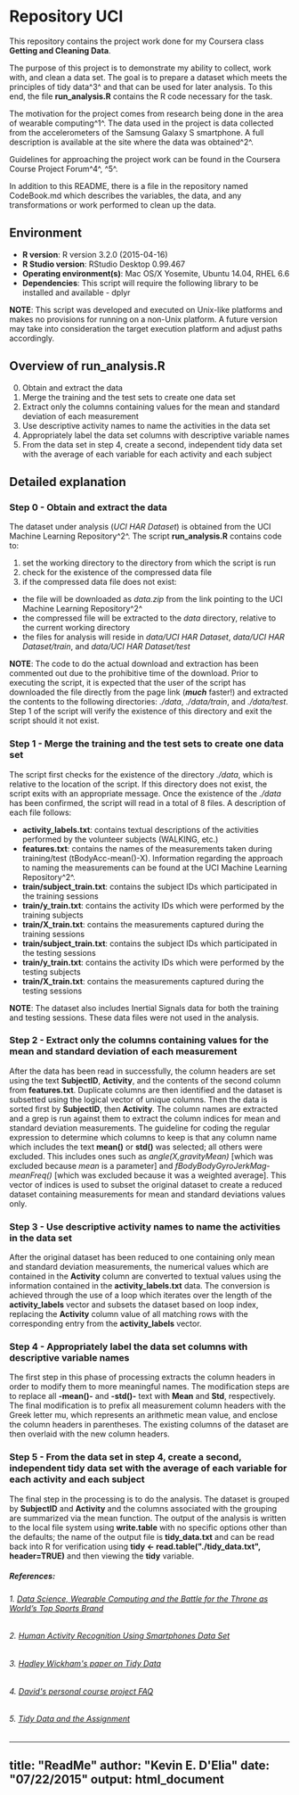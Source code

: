 # Repository UCI
This repository contains the project work done for my Coursera class __Getting and Cleaning Data__.

The purpose of this project is to demonstrate my ability to collect, work with, and clean a data set. The goal is to prepare a dataset which meets the principles of tidy data^3^ and that can be used for later analysis.  To this end, the file __run_analysis.R__ contains the R code necessary for the task.

The motivation for the project comes from research being done in the area of wearable computing^1^.  The data used in the project is data collected from the accelerometers of the Samsung Galaxy S smartphone. A full description is available at the site where the data was obtained^2^.

Guidelines for approaching the project work can be found in the Coursera Course Project Forum^4^, ^5^.

In addition to this README, there is a file in the repository named CodeBook.md which describes the variables, the data, and any transformations or work performed to clean up the data.

## Environment
* __R version__: R version 3.2.0 (2015-04-16)
* __R Studio version__: RStudio Desktop 0.99.467
* __Operating environment(s)__: Mac OS/X Yosemite, Ubuntu 14.04, RHEL 6.6
* __Dependencies__: This script will require the following library to be installed and available - dplyr

**NOTE**:  This script was developed and executed on Unix-like platforms and makes no provisions for running on a non-Unix platform.  A future version may take into consideration the target execution platform and adjust paths accordingly.

## Overview of run_analysis.R
0. Obtain and extract the data
1. Merge the training and the test sets to create one data set
2. Extract only the columns containing values for the mean and standard deviation of each measurement
3. Use descriptive activity names to name the activities in the data set
4. Appropriately label the data set columns with descriptive variable names
5. From the data set in step 4, create a second, independent tidy data set with the average of each variable for each activity and each subject

## Detailed explanation
### Step 0 - Obtain and extract the data  
The dataset under analysis (*UCI HAR Dataset*) is obtained from the UCI Machine Learning Repository^2^.  The script __run_analysis.R__ contains code to:

1. set the working directory to the directory from which the script is run  
2. check for the existence of the compressed data file  
3. if the compressed data file does not exist:  
+ the file will be downloaded as *data.zip* from the link pointing to the UCI Machine Learning Repository^2^  
+ the compressed file will be extracted to the *data* directory, relative to the current working directory  
+ the files for analysis will reside in *data/UCI HAR Dataset*, *data/UCI HAR Dataset/train*, and *data/UCI HAR Dataset/test*  

**NOTE**:  The code to do the actual download and extraction has been commented out due to the prohibitive time of the download.  Prior to executing the script, it is expected that the user of the script has downloaded the file directly from the page link (__*much*__ faster!) and extracted the contents to the following directories: *./data*, *./data/train*, and *./data/test*.  Step 1 of the script will verify the existence of this directory and exit the script should it not exist.

### Step 1 - Merge the training and the test sets to create one data set  
The script first checks for the existence of the directory *./data*, which is relative to the location of the script.  If this directory does not exist, the script exits with an appropriate message.
Once the existence of the *./data* has been confirmed, the script will read in a total of 8 files.  A description of each file follows:

+ __activity_labels.txt__:  contains textual descriptions of the activities performed by the volunteer subjects (WALKING, etc.)  
+ __features.txt__: contains the names of the measurements taken during training/test (tBodyAcc-mean()-X).  Information regarding the approach to naming the measurements can be found at the UCI Machine Learning Repository^2^.  
+ __train/subject_train.txt__: contains the subject IDs which participated in the training sessions  
+ __train/y_train.txt__: contains the activity IDs which were performed by the training subjects  
+ __train/X_train.txt__: contains the measurements captured during the training sessions  
+ __train/subject_train.txt__: contains the subject IDs which participated in the testing sessions  
+ __train/y_train.txt__: contains the activity IDs which were performed by the testing subjects  
+ __train/X_train.txt__: contains the measurements captured during the testing sessions  

**NOTE**: The dataset also includes Inertial Signals data for both the training and testing sessions.  These data files were not used in the analysis.

### Step 2 - Extract only the columns containing values for the mean and standard deviation of each measurement
After the data has been read in successfully, the column headers are set using the text __SubjectID__, __Activity__, and the contents of the second column from __features.txt__.  Duplicate columns are then identified and the dataset is subsetted using the logical vector of unique columns.  Then the data is sorted first by __SubjectID__, then __Activity__.  The column names are extracted and a grep is run against them to extract the column indices for mean and standard deviation measurements. The guideline for coding the regular expression to determine which columns to keep is that any column name which includes the text __mean()__ or __std()__ was selected; all others were excluded.  This includes ones such as *angle(X,gravityMean)* [which was excluded because *mean* is a parameter] and *fBodyBodyGyroJerkMag-meanFreq()* [which was excluded because it was a weighted average].  This vector of indices is used to subset the original dataset to create a reduced dataset containing measurements for mean and standard deviations values only.

### Step 3 - Use descriptive activity names to name the activities in the data set
After the original dataset has been reduced to one containing only mean and standard deviation measurements, the numerical values which are contained in the __Activity__ column are converted to textual values using the information contained in the __activity_labels.txt__ data.  The conversion is achieved through the use of a loop which iterates over the length of the __activity_labels__ vector and subsets the dataset based on loop index, replacing the __Activity__ column value of all matching rows with the corresponding entry from the __activity_labels__ vector.  

### Step 4 - Appropriately label the data set columns with descriptive variable names
The first step in this phase of processing extracts the column headers in order to modify them to more meaningful names.  The modification steps are to replace all __-mean()-__ and __-std()-__ text with __Mean__ and __Std__, respectively.  The final modification is to prefix all measurement column headers with the Greek letter mu, which represents an arithmetic mean value, and enclose the column headers in parentheses.  The existing columns of the dataset are then overlaid with the new column headers.

### Step 5 - From the data set in step 4, create a second, independent tidy data set with the average of each variable for each activity and each subject
The final step in the processing is to do the analysis.  The dataset is grouped by __SubjectID__ and __Activity__ and the columns associated with the grouping are summarized via the mean function.  The output of the analysis is written to the local file system using __write.table__ with no specific options other than the defaults; the name of the output file is __tidy_data.txt__ and can be read back into R for verification using __tidy  <- read.table("./tidy_data.txt", header=TRUE)__ and then viewing the **tidy** variable.

##### __References__:
###### 1. [*Data Science, Wearable Computing and the Battle for the Throne as World’s Top Sports Brand*](http://www.insideactivitytracking.com/data-science-activity-tracking-and-the-battle-for-the-worlds-top-sports-brand/)
###### 2. [*Human Activity Recognition Using Smartphones Data Set*](http://archive.ics.uci.edu/ml/datasets/Human+Activity+Recognition+Using+Smartphones) 
###### 3. [*Hadley Wickham's paper on Tidy Data*](http://www.jstatsoft.org/v59/i10/paper)
###### 4. [*David's personal course project FAQ*](https://class.coursera.org/getdata-030/forum/thread?thread_id=37)
###### 5. [*Tidy Data and the Assignment*](https://class.coursera.org/getdata-030/forum/thread?thread_id=107)  

---
title: "ReadMe"
author: "Kevin E. D'Elia"
date: "07/22/2015"
output: html_document
---
